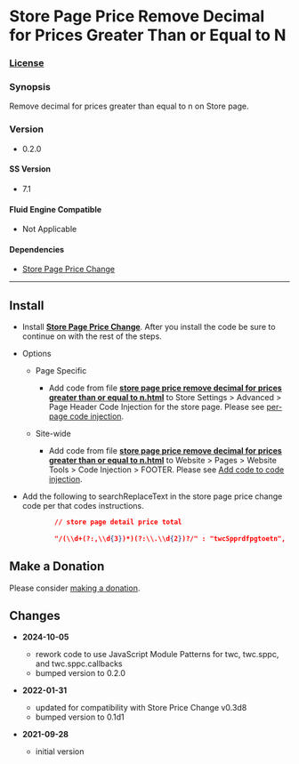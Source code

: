 # Store Page Price Remove Decimal for Prices Greater Than or Equal to N

### [License][1]

### Synopsis

Remove decimal for prices greater than equal to n on Store page.

### Version

  * 0.2.0

#### SS Version

  * 7.1

#### Fluid Engine Compatible

  * Not Applicable

#### Dependencies

  * [Store Page Price Change][2]

---

## Install

* Install **[Store Page Price Change][3]**. After you install the code be sure
  to continue on with the rest of the steps.
  
* Options

  * Page Specific
  
    * Add code from file **[store page price remove decimal for prices greater
      than or equal to n.html][4]** to Store Settings > Advanced >
      Page Header Code Injection for the store page. Please see [per-page code
      injection][5].
      
  * Site-wide
  
    * Add code from file **[store page price remove decimal for prices greater
      than or equal to n.html][4]** to Website > Pages > Website Tools >
      Code Injection > FOOTER. Please see [Add code to code injection][6].
      
* Add the following to searchReplaceText in the store page price change code per
  that codes instructions.
  
  ```json
          // store page detail price total
          
          "/(\\d+(?:,\\d{3})*)(?:\\.\\d{2})?/" : "twcSpprdfpgtoetn",
    ```

## Make a Donation

Please consider [making a donation][7].

## Changes

* **2024-10-05**

  * rework code to use JavaScript Module Patterns for twc, twc.sppc, and
    twc.sppc.callbacks
  * bumped version to 0.2.0
  
* **2022-01-31**
  
  * updated for compatibility with Store Price Change v0.3d8
  * bumped version to 0.1d1
  
* **2021-09-28**
  
  * initial version

[1]: https://github.com/tomsWebConsulting/twcsl/blob/main/LICENSE.txt#L1
[2]: https://github.com/tomsWebConsulting/twcsl/tree/main/Page/Store/Store%20Page%20Price%20Change
[3]: https://github.com/tomsWebConsulting/twcsl/tree/main/Page/Store/Store%20Page%20Price%20Change#store-page-price-change
[4]: store%20page%20price%20remove%20decimal%20for%20prices%20greater%20than%20or%20equal%20to%20n.html#L1
[5]: https://support.squarespace.com/hc/en-us/articles/205815908-Using-code-injection#toc-per-page-code-injection
[6]: https://support.squarespace.com/hc/en-us/articles/205815908-Using-code-injection#toc-add-code-to-code-injection
[7]: https://github.com/tomsWebConsulting/twcsl#make-a-donation
